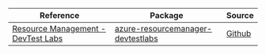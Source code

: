 | Reference | Package | Source |
|---|---|---|
|[Resource Management - DevTest Labs](resourcemanager-devtestlabs-readme.md)|[azure-resourcemanager-devtestlabs](https://repo1.maven.org/maven2/com/azure/resourcemanager/azure-resourcemanager-devtestlabs)|[Github](https://github.com/Azure/azure-sdk-for-java)|
